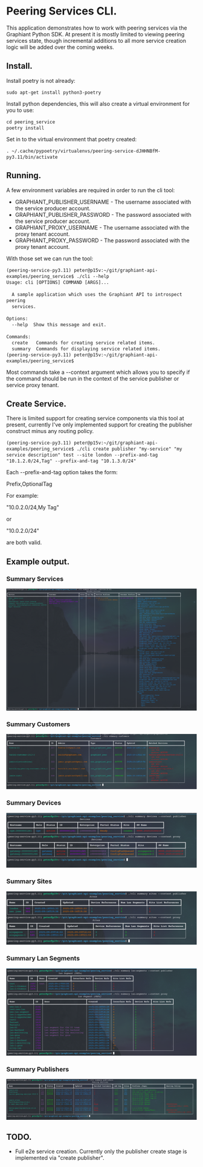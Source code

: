 # Peering Services CLI.

This application demonstrates how to work with peering services via the Graphiant
Python SDK. At present it is mostly limited to viewing peering services state,
though incremental additions to all more service creation logic will be added over
the coming weeks.

## Install.

Install poetry is not already:

```
sudo apt-get install python3-poetry
```

Install python dependencies, this will also create a virtual environment for you to
use:

```
cd peering_service
poetry install
```

Set in to the virtual environment that poetry created:

```
. ~/.cache/pypoetry/virtualenvs/peering-service-dJHHNBfM-py3.11/bin/activate
```

## Running.

A few environment variables are required in order to run the cli tool:

  * GRAPHIANT_PUBLISHER_USERNAME - The username associated with the service producer account.
  * GRAPHIANT_PUBLISHER_PASSWORD - The password associated with the service producer account.
  * GRAPHIANT_PROXY_USERNAME - The username associated with the proxy tenant account.
  * GRAPHIANT_PROXY_PASSWORD - The password associated with the proxy tenant account.

With those set we can run the tool:

```
(peering-service-py3.11) peter@p15v:~/git/graphiant-api-examples/peering_service$ ./cli --help
Usage: cli [OPTIONS] COMMAND [ARGS]...

  A sample application which uses the Graphiant API to introspect peering
  services.

Options:
  --help  Show this message and exit.

Commands:
  create   Commands for creating service related items.
  summary  Commands for displaying service related items.
(peering-service-py3.11) peter@p15v:~/git/graphiant-api-examples/peering_service$
```

Most commands take a --context argument which allows you to specify if the command should be
run in the context of the service publisher or service proxy tenant.

## Create Service.

There is limited support for creating service components via this tool at present, currently
I've only implemented support for creating the publisher construct minus any routing policy.

```
(peering-service-py3.11) peter@p15v:~/git/graphiant-api-examples/peering_service$ ./cli create publisher "my-service" "my service description" test --site london --prefix-and-tag "10.1.2.0/24,Tag" --prefix-and-tag "10.1.3.0/24"
```

Each --prefix-and-tag option takes the form:

Prefix,OptionalTag

For example:

"10.0.2.0/24,My Tag"

or

"10.0.2.0/24"

are both valid.

## Example output.

### Summary Services

![Summary services](images/summary_services.png)

### Summary Customers

![Summary customers](images/summary_customers.png)

### Summary Devices

![Summary devices](images/summary_devices.png)

### Summary Sites

![Summary sites](images/summary_sites.png)

### Summary Lan Segments

![Summary lan segments](images/summary_lansegments.png)

### Summary Publishers

![Summary publishers](images/summary_publishers.png)

## TODO.

  * Full e2e service creation. Currently only the publisher create stage is implemented
    via "create publisher".
